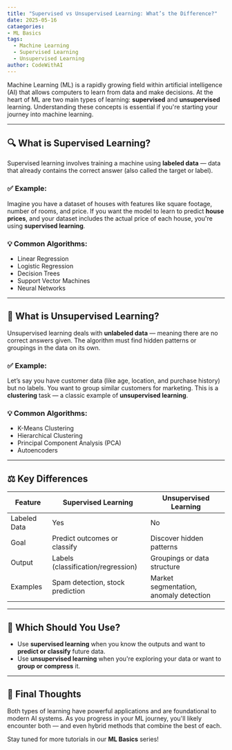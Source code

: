 ```yaml
---
title: "Supervised vs Unsupervised Learning: What’s the Difference?"
date: 2025-05-16
cataegories:
- ML Basics
tags:
  - Machine Learning
  - Supervised Learning
  - Unsupervised Learning
author: CodeWithAI
---
```


Machine Learning (ML) is a rapidly growing field within artificial intelligence (AI) that allows computers to learn from data and make decisions. At the heart of ML are two main types of learning: **supervised** and **unsupervised** learning. Understanding these concepts is essential if you're starting your journey into machine learning.

---

## 🔍 What is Supervised Learning?

Supervised learning involves training a machine using **labeled data** — data that already contains the correct answer (also called the target or label).

### ✅ Example:

Imagine you have a dataset of houses with features like square footage, number of rooms, and price. If you want the model to learn to predict **house prices**, and your dataset includes the actual price of each house, you're using **supervised learning**.

### 💡 Common Algorithms:

- Linear Regression
- Logistic Regression
- Decision Trees
- Support Vector Machines
- Neural Networks

---

## 🧠 What is Unsupervised Learning?

Unsupervised learning deals with **unlabeled data** — meaning there are no correct answers given. The algorithm must find hidden patterns or groupings in the data on its own.

### ✅ Example:

Let’s say you have customer data (like age, location, and purchase history) but no labels. You want to group similar customers for marketing. This is a **clustering** task — a classic example of **unsupervised learning**.

### 💡 Common Algorithms:

- K-Means Clustering
- Hierarchical Clustering
- Principal Component Analysis (PCA)
- Autoencoders

---

## ⚖️ Key Differences

| Feature               | Supervised Learning              | Unsupervised Learning              |
|----------------------|----------------------------------|------------------------------------|
| Labeled Data         | Yes                              | No                                 |
| Goal                 | Predict outcomes or classify     | Discover hidden patterns           |
| Output               | Labels (classification/regression) | Groupings or data structure        |
| Examples             | Spam detection, stock prediction | Market segmentation, anomaly detection |

---

## 🚀 Which Should You Use?

- Use **supervised learning** when you know the outputs and want to **predict or classify** future data.
- Use **unsupervised learning** when you're exploring your data or want to **group or compress** it.

---

## 🧭 Final Thoughts

Both types of learning have powerful applications and are foundational to modern AI systems. As you progress in your ML journey, you'll likely encounter both — and even hybrid methods that combine the best of each.

Stay tuned for more tutorials in our **ML Basics** series!



